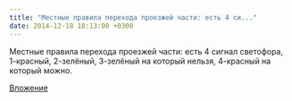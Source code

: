 ```yaml
---
title: "Местные правила перехода проезжей части: есть 4 си..."
date: 2014-12-18 18:13:00 +0300
---
```


Местные правила перехода проезжей части: есть 4 сигнал светофора, 1-красный, 2-зелёный, 3-зелёный на который нельзя, 4-красный на который можно.

[Вложение](/assets/vk_photos/1/6Pwux3akLJE.jpg)
